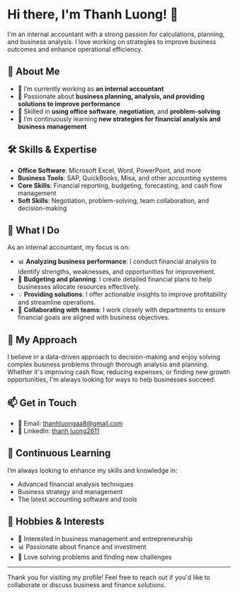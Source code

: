 # Hi there, I'm Thanh Luong! 👋

I'm an internal accountant with a strong passion for calculations, planning, and business analysis. I love working on strategies to improve business outcomes and enhance operational efficiency.

## 🚀 About Me

- 💼 I’m currently working as **an internal accountant**
- 🎯 Passionate about **business planning, analysis, and providing solutions to improve performance**
- 🧠 Skilled in **using office software**, **negotiation**, and **problem-solving**
- 🌱 I’m continuously learning **new strategies for financial analysis and business management**

## 🛠️ Skills & Expertise

- **Office Software**: Microsoft Excel, Word, PowerPoint, and more
- **Business Tools**: SAP, QuickBooks, Misa, and other accounting systems
- **Core Skills**: Financial reporting, budgeting, forecasting, and cash flow management
- **Soft Skills**: Negotiation, problem-solving, team collaboration, and decision-making

## 🎯 What I Do

As an internal accountant, my focus is on:

- 📊 **Analyzing business performance**: I conduct financial analysis to identify strengths, weaknesses, and opportunities for improvement.
- 🧾 **Budgeting and planning**: I create detailed financial plans to help businesses allocate resources effectively.
- 💡 **Providing solutions**: I offer actionable insights to improve profitability and streamline operations.
- 🤝 **Collaborating with teams**: I work closely with departments to ensure financial goals are aligned with business objectives.

## 🌟 My Approach

I believe in a data-driven approach to decision-making and enjoy solving complex business problems through thorough analysis and planning. Whether it's improving cash flow, reducing expenses, or finding new growth opportunities, I'm always looking for ways to help businesses succeed.

## 📫 Get in Touch

- 📧 Email: thanhluongaa8@gmail.com
- 💼 LinkedIn: [thanh luong2611](https://www.linkedin.com/in/thanhluong2611/)

## 🌱 Continuous Learning

I’m always looking to enhance my skills and knowledge in:

- Advanced financial analysis techniques
- Business strategy and management
- The latest accounting software and tools

## 🎨 Hobbies & Interests

- 🏢 Interested in business management and entrepreneurship
- 📊 Passionate about finance and investment
- 🧩 Love solving problems and finding new challenges

---

Thank you for visiting my profile! Feel free to reach out if you'd like to collaborate or discuss business and finance solutions.
